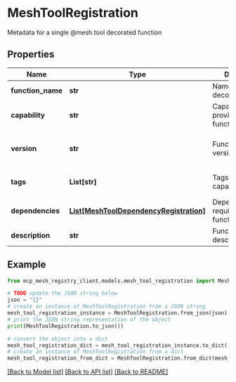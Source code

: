 # MeshToolRegistration

Metadata for a single @mesh.tool decorated function

## Properties

Name | Type | Description | Notes
------------ | ------------- | ------------- | -------------
**function_name** | **str** | Name of the decorated function | 
**capability** | **str** | Capability provided by this function | 
**version** | **str** | Function/capability version | [optional] [default to '1.0.0']
**tags** | **List[str]** | Tags for this capability | [optional] [default to []]
**dependencies** | [**List[MeshToolDependencyRegistration]**](MeshToolDependencyRegistration.md) | Dependencies required by this function | [optional] [default to []]
**description** | **str** | Function description | [optional] 

## Example

```python
from mcp_mesh_registry_client.models.mesh_tool_registration import MeshToolRegistration

# TODO update the JSON string below
json = "{}"
# create an instance of MeshToolRegistration from a JSON string
mesh_tool_registration_instance = MeshToolRegistration.from_json(json)
# print the JSON string representation of the object
print(MeshToolRegistration.to_json())

# convert the object into a dict
mesh_tool_registration_dict = mesh_tool_registration_instance.to_dict()
# create an instance of MeshToolRegistration from a dict
mesh_tool_registration_from_dict = MeshToolRegistration.from_dict(mesh_tool_registration_dict)
```
[[Back to Model list]](../README.md#documentation-for-models) [[Back to API list]](../README.md#documentation-for-api-endpoints) [[Back to README]](../README.md)


